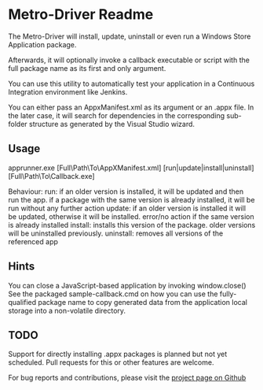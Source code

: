 Metro-Driver Readme
===================

The Metro-Driver will install, update, uninstall or even run a Windows Store Application package.

Afterwards, it will optionally invoke a callback executable or script with the full package name as its first and only argument.

You can use this utility to automatically test your application in a Continuous Integration environment like Jenkins.

You can either pass an AppxManifest.xml as its argument or an .appx file. In the later case, it will search for dependencies in the corresponding sub-folder structure as generated by the Visual Studio wizard.


Usage
-----

apprunner.exe [Full\Path\To\AppXManifest.xml] [run|update|install|uninstall] [Full\Path\To\Callback.exe]

Behaviour:
  run: if an older version is installed, it will be updated and then run the app. if a package with the same version is already installed, it will be run without any further action
  update: if an older version is installed it will be updated, otherwise it will be installed. error/no action if the same version is already installed
  install: installs this version of the package. older versions will be uninstalled previously.
  uninstall: removes all versions of the referenced app


Hints
-----

You can close a JavaScript-based application by invoking window.close()
See the packaged sample-callback.cmd on how you can use the fully-qualified package name to copy generated data from the application local storage into a non-volatile directory.


TODO
----

Support for directly installing .appx packages is planned but not yet scheduled.
Pull requests for this or other features are welcome.

For bug reports and contributions, please visit the [project page on Github](https://github.com/doo/metro-driver)
